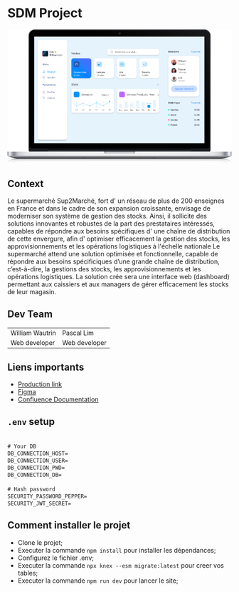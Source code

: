 # SDM Project

![Website peek](public/images/laptop.png)

## Context

Le supermarché Sup2Marché, fort d' un réseau de plus de 200 enseignes en France et dans le cadre de son
expansion croissante, envisage de moderniser son système de gestion des stocks.
Ainsi, il sollicite des solutions innovantes et robustes de la part des prestataires intéressés, capables de
répondre aux besoins spécifiques d' une chaîne de distribution de cette envergure, afin d' optimiser
efficacement la gestion des stocks, les approvisionnements et les opérations logistiques à l'échelle nationale
Le supermarché attend une solution optimisée et fonctionnelle, capable de répondre aux besoins spécificiques
d’une grande chaîne de distribution, c’est-à-dire, la gestions des stocks, les approvisionnements et les
opérations logistiques.
La solution crée sera une interface web (dashboard) permettant aux caissiers et aux managers de gérer
efficacement les stocks de leur magasin.


## Dev Team

<table>
  <tr>
    <td>William Wautrin</td>
    <td>Pascal Lim</td>
 </tr>
  <tr>
    <td>Web developer</td>
    <td>Web developer</td>
  </tr>
</table>

## Liens importants

<ul>
  <li><a href="https://website-pi-lac.vercel.app">Production link</a></li>
  <li><a href="https://www.figma.com/file/vR0FnFAauJ955LobAGbTLr/Energy-Insight-Dashboard-(Community)?type=design&node-id=0-1&mode=design&t=mabfNweEjrZgDJc5-0">Figma</a></li>
  <li><a href="https://project-william.atlassian.net/wiki/spaces/MP/pages/7929857/Conceptualisation+Merise+BDD">Confluence Documentation</a></li>
</ul>

## `.env` setup

```dotenv

# Your DB
DB_CONNECTION_HOST=
DB_CONNECTION_USER=
DB_CONNECTION_PWD=
DB_CONNECTION_DB=

# Hash password
SECURITY_PASSWORD_PEPPER=
SECURITY_JWT_SECRET=

```

## Comment installer le projet

- Clone le projet;
- Executer la commande `npm install` pour installer les dépendances;
- Configurez le fichier .env;
- Executer la commande `npx knex --esm migrate:latest` pour creer vos tables;
- Executer la commande `npm run dev` pour lancer le site;
